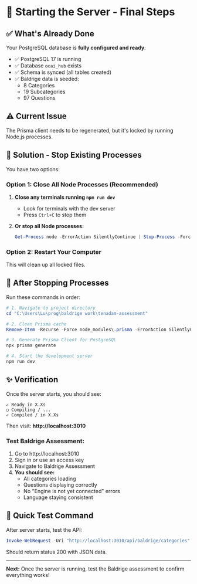 # 🚀 Starting the Server - Final Steps

## ✅ What's Already Done

Your PostgreSQL database is **fully configured and ready**:

- ✅ PostgreSQL 17 is running
- ✅ Database `ocai_hub` exists
- ✅ Schema is synced (all tables created)
- ✅ Baldrige data is seeded:
  - 8 Categories
  - 19 Subcategories  
  - 97 Questions

## ⚠️ Current Issue

The Prisma client needs to be regenerated, but it's locked by running Node.js processes.

## 🔧 Solution - Stop Existing Processes

You have two options:

### Option 1: Close All Node Processes (Recommended)

1. **Close any terminals running `npm run dev`**
   - Look for terminals with the dev server
   - Press `Ctrl+C` to stop them

2. **Or stop all Node processes:**
   ```powershell
   Get-Process node -ErrorAction SilentlyContinue | Stop-Process -Force
   ```

### Option 2: Restart Your Computer
This will clean up all locked files.

## 🚀 After Stopping Processes

Run these commands in order:

```powershell
# 1. Navigate to project directory
cd "C:\Users\Lu\prog\baldrige work\tenadam-assessment"

# 2. Clean Prisma cache
Remove-Item -Recurse -Force node_modules\.prisma -ErrorAction SilentlyContinue

# 3. Generate Prisma Client for PostgreSQL
npx prisma generate

# 4. Start the development server
npm run dev
```

## ✨ Verification

Once the server starts, you should see:

```
✓ Ready in X.Xs
○ Compiling / ...
✓ Compiled / in X.Xs
```

Then visit: **http://localhost:3010**

### Test Baldrige Assessment:

1. Go to http://localhost:3010
2. Sign in or use an access key
3. Navigate to Baldrige Assessment
4. **You should see:**
   - All categories loading
   - Questions displaying correctly
   - No "Engine is not yet connected" errors
   - Language staying consistent

## 🎯 Quick Test Command

After server starts, test the API:

```powershell
Invoke-WebRequest -Uri "http://localhost:3010/api/baldrige/categories" -UseBasicParsing
```

Should return status 200 with JSON data.

---

**Next:** Once the server is running, test the Baldrige assessment to confirm everything works!

